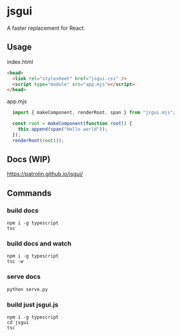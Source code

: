 # jsgui
A faster replacement for React.

## Usage

index.html
```html
<head>
  <link rel="stylesheet" href="jsgui.css" />
  <script type="module" src="app.mjs"></script>
</head>
```
app.mjs
```js
  import { makeComponent, renderRoot, span } from "jsgui.mjs";

  const root = makeComponent(function root() {
    this.append(span("Hello world"));
  });
  renderRoot(root());
```

## Docs (WIP)
https://patrolin.github.io/jsgui/

## Commands

### build docs
```
npm i -g typescript
tsc
```
### build docs and watch
```
npm i -g typescript
tsc -w
```
### serve docs
```
python serve.py
```
### build just jsgui.js
```
npm i -g typescript
cd jsgui
tsc
```
